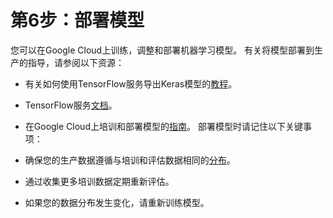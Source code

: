 # 第6步：部署模型

您可以在Google Cloud上训练，调整和部署机器学习模型。 有关将模型部署到生产的指导，请参阅以下资源：

*  有关如何使用TensorFlow服务导出Keras模型的[教程](https://blog.keras.io/keras-as-a-simplified-interface-to-tensorflow-tutorial.html#exporting-a-model-with-tensorflow-serving)。
*  TensorFlow服务[文档](https://www.tensorflow.org/serving/?utm_source=DevSite&utm_campaign=Text-Class-Guide&utm_medium=referral&utm_content=tensorflow&utm_term=documentation)。
*  在Google Cloud上培训和部署模型的[指南](https://cloud.google.com/ml-engine/docs/?utm_source=DevSite&utm_campaign=Text-Class-Guide&utm_medium=referral&utm_content=cloud&utm_term=guide)。
部署模型时请记住以下关键事项：

*  确保您的生产数据遵循与培训和评估数据相同的[分布](https://developers.google.com/machine-learning/guides/rules-of-ml/?utm_source=DevSite&utm_campaign=Text-Class-Guide&utm_medium=referral&utm_content=rules-of-ml&utm_term=distribution#training-serving_skew)。
*  通过收集更多培训数据定期重新评估。
*  如果您的数据分布发生变化，请重新训练模型。
